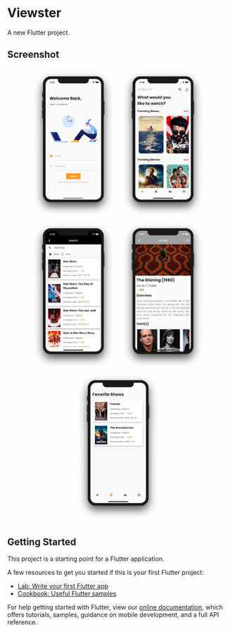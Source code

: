 # Viewster

A new Flutter project.

## Screenshot

<p align="center">
  <img src="Screenshots/Signin.png" width="200">
  <img src="Screenshots/Home.png" width="200">
  <img src="Screenshots/Search.png" width="200">
  <img src="Screenshots/Details.png" width="200">
  <img src="Screenshots/Favorites.png" width="200">
</p>

## Getting Started

This project is a starting point for a Flutter application.

A few resources to get you started if this is your first Flutter project:

- [Lab: Write your first Flutter app](https://flutter.dev/docs/get-started/codelab)
- [Cookbook: Useful Flutter samples](https://flutter.dev/docs/cookbook)

For help getting started with Flutter, view our
[online documentation](https://flutter.dev/docs), which offers tutorials,
samples, guidance on mobile development, and a full API reference.
